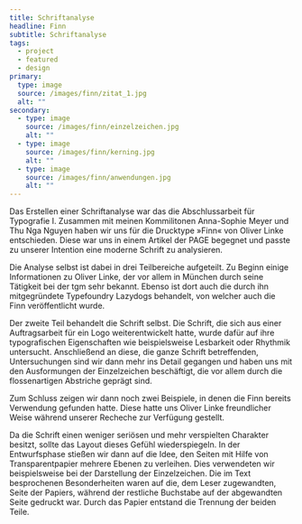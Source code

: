 ```yaml
---
title: Schriftanalyse
headline: Finn
subtitle: Schriftanalyse
tags: 
  - project
  - featured
  - design
primary:
  type: image
  source: /images/finn/zitat_1.jpg
  alt: ""
secondary:
  - type: image
    source: /images/finn/einzelzeichen.jpg
    alt: ""
  - type: image
    source: /images/finn/kerning.jpg
    alt: ""
  - type: image
    source: /images/finn/anwendungen.jpg
    alt: ""
---
```

Das Erstellen einer Schriftanalyse war das die Abschlussarbeit für Typografie I. Zusammen mit meinen Kommilitonen Anna-Sophie Meyer und Thu Nga Nguyen haben wir uns für die Drucktype »Finn« von Oliver Linke entschieden. Diese war uns in einem Artikel der PAGE begegnet und passte zu unserer Intention eine moderne Schrift zu analysieren.

Die Analyse selbst ist dabei in drei Teilbereiche aufgeteilt. Zu Beginn einige Informationen zu Oliver Linke, der vor allem in München durch seine Tätigkeit bei der tgm sehr bekannt. Ebenso ist dort auch die durch ihn mitgegründete Typefoundry Lazydogs behandelt, von welcher auch die Finn veröffentlicht wurde.

Der zweite Teil behandelt die Schrift selbst. Die Schrift, die sich aus einer Auftragsarbeit für ein Logo weiterentwickelt hatte, wurde dafür auf ihre typografischen Eigenschaften wie beispielsweise Lesbarkeit oder Rhythmik untersucht. Anschließend an diese, die ganze Schrift betreffenden, Untersuchungen sind wir dann mehr ins Detail gegangen und haben uns mit den Ausformungen der Einzelzeichen beschäftigt, die vor allem durch die flossenartigen Abstriche geprägt sind.

Zum Schluss zeigen wir dann noch zwei Beispiele, in denen die Finn bereits Verwendung gefunden hatte. Diese hatte uns Oliver Linke freundlicher Weise während unserer Recheche zur Verfügung gestellt.

Da die Schrift einen weniger seriösen und mehr verspielten Charakter besitzt, sollte das Layout dieses Gefühl wiederspiegeln. In der Entwurfsphase stießen wir dann auf die Idee, den Seiten mit Hilfe von Transparentpapier mehrere Ebenen zu verleihen. Dies verwendeten wir beispielsweise bei der Darstellung der Einzelzeichen. Die im Text besprochenen Besonderheiten waren auf die, dem Leser zugewandten, Seite der Papiers, während der restliche Buchstabe auf der abgewandten Seite gedruckt war. Durch das Papier entstand die Trennung der beiden Teile. 